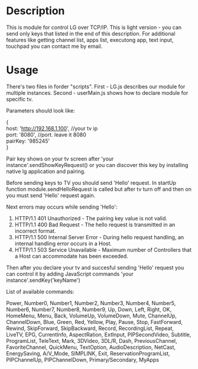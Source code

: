 Description
=============

This is module for control LG over TCP/IP. This is light version - you can send only keys that listed in the end of this description. For additional features like getting channel list, apps list, executong app, text input, touchpad you can contact me by email.


Usage
=============

There's two files in forder "scripts". First - LG.js describes our module for multiple instances. Second - userMain.js shows how to declare module for specific tv. 

Parameters should look like:

{<br>
        host: 'http://192.168.1.100', //your tv ip<br>
        port: '8080', //port. leave it 8080<br>
        pairKey: '985245'<br>
}

Pair key shows on your tv screen after 'your instance'.sendShowKeyRequest() or you can discover this key by installing native lg application and pairing. 

Before sending keys to TV you should send 'Hello' request. In startUp function module.sendHelloRequest is called but after tv turn off and then on you must send 'Hello' request again.

Next errors may occurs while sending 'Hello': <br>

1) HTTP/1.1 401 Unauthorized - The pairing key value is not valid.<br>
2) HTTP/1.1 400 Bad Request - The hello request is transmitted in an incorrect format.<br>
3) HTTP/1.1 500 Internal Server Error - During hello request handling, an internal handling error occurs in a Host.<br>
4) HTTP/1.1 503 Service Unavailable - Maximum number of Controllers that a Host can accommodate has been exceeded.


Then after you declare your tv and succesful sending 'Hello' request you can control it by adding JavaScript commands 'your instance'.sendKey('keyName')

List of available commands:

Power,
Number0,
Number1,
Number2,
Number3,
Number4,
Number5,
Number6,
Number7,
Number8,
Number9,
Up,
Down,
Left,
Right,
OK,
HomeMenu,
Menu,
Back,
VolumeUp,
VolumeDown,
Mute,
ChannelUp,
ChannelDown,
Blue,
Green,
Red,
Yellow,
Play,
Pause,
Stop,
FastForward,
Rewind,
SkipForward,
SkipBackward,
Record,
RecordingList,
Repeat,
LiveTV,
EPG,
CurrentInfo,
AspectRation,
ExtInput,
PIPSecondVideo,
Subtitle,
ProgramList,
TeleText,
Mark,
3DVideo,
3DL/R,
Dash,
PreviousChannel,
FavoriteChannel,
QuickMenu,
TextOption,
AudioDescription,
NetCast,
EnergySaving,
A/V_Mode,
SIMPLINK,
Exit,
ReservationProgramList,
PIPChannelUp,
PIPChannelDown,
Primary/Secondary,
MyApps
